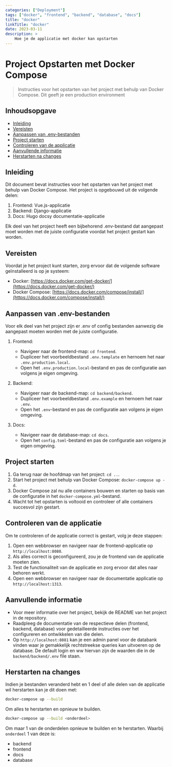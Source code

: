 ```yaml
---
categories: ["Deployment"]
tags: ["docker", "frontend", "backend", "database", "docs"]
title: "docker"
linkTitle: "docker"
date: 2023-03-11
description: >
    Hoe je de applicatie met docker kan opstarten
---
```

# Project Opstarten met Docker Compose

> Instructies voor het opstarten van het project met behulp van Docker Compose.
> Dit geeft je een production environment

## Inhoudsopgave

- [Inleiding](#inleiding)
- [Vereisten](#vereisten)
- [Aanpassen van .env-bestanden](#aanpassen-van-env-bestanden)
- [Project starten](#project-starten)
- [Controleren van de applicatie](#controleren-van-de-applicatie)
- [Aanvullende informatie](#aanvullende-informatie)
- [Herstarten na changes](#herstarten-na-changes)

## Inleiding

Dit document bevat instructies voor het opstarten van het project met behulp van Docker Compose. Het project is opgebouwd uit de volgende delen:

1. Frontend: Vue.js-applicatie
2. Backend: Django-applicatie
3. Docs: Hugo docsy documentatie-applicatie

Elk deel van het project heeft een bijbehorend .env-bestand dat aangepast moet worden met de juiste configuratie voordat het project gestart kan worden.

## Vereisten

Voordat je het project kunt starten, zorg ervoor dat de volgende software geïnstalleerd is op je systeem:

- Docker: [https://docs.docker.com/get-docker/](https://docs.docker.com/get-docker/)
- Docker Compose: [https://docs.docker.com/compose/install/](https://docs.docker.com/compose/install/)

## Aanpassen van .env-bestanden

Voor elk deel van het project zijn er .env of config bestanden aanwezig die aangepast moeten worden met de juiste configuratie.

1. Frontend:
    - Navigeer naar de frontend-map: `cd frontend`.
    - Dupliceer het voorbeeldbestand `.env.template` en hernoem het naar `.env.production.local`.
    - Open het `.env.production.local`-bestand en pas de configuratie aan volgens je eigen omgeving.

2. Backend:
    - Navigeer naar de backend-map: `cd backend/backend`.
    - Dupliceer het voorbeeldbestand `.env.example` en hernoem het naar `.env`.
    - Open het `.env`-bestand en pas de configuratie aan volgens je eigen omgeving.

3. Docs:
    - Navigeer naar de database-map: `cd docs`.
    - Open het `config.toml`-bestand en pas de configuratie aan volgens je eigen omgeving.

## Project starten

1. Ga terug naar de hoofdmap van het project: `cd ..`.
2. Start het project met behulp van Docker Compose: `docker-compose up -d`.
3. Docker Compose zal nu alle containers bouwen en starten op basis van de configuratie in het `docker-compose.yml`-bestand.
4. Wacht tot het opstarten is voltooid en controleer of alle containers succesvol zijn gestart.

## Controleren van de applicatie

Om te controleren of de applicatie correct is gestart, volg je deze stappen:

1. Open een webbrowser en navigeer naar de frontend-applicatie op `http://localhost:8080`.
2. Als alles correct is geconfigureerd, zou je de frontend van de applicatie moeten zien.
3. Test de functionaliteit van de applicatie en zorg ervoor dat alles naar behoren werkt.
4. Open een webbrowser en navigeer naar de documentatie applicatie op `http://localhost:1313`.

## Aanvullende informatie

- Voor meer informatie over het project, bekijk de README van het project in de repository.
- Raadpleeg de documentatie van de respectieve delen (frontend, backend, database) voor gedetailleerde instructies over het configureren en ontwikkelen van die delen.
- Op `http://localhost:8081` kan je een admin panel voor de databank vinden waar je gemakkelijk rechtstreekse queries kan uitvoeren op de database. De default login en ww hiervan zijn de waarden die in de `backend/backend/.env` file staan.

## Herstarten na changes

Indien je bestanden veranderd hebt en 1 deel of alle delen van de applicatie wil herstarten kan je dit doen met:
```bash
docker-compose up --build
```
Om alles te herstarten en opnieuw te builden.
```bash
docker-compose up --build <onderdeel>
```
Om maar 1 van de onderdelen opnieuw te builden en te herstarten. Waarbij `onderdeel` 1 van deze is:
- backend
- frontend
- docs
- database
